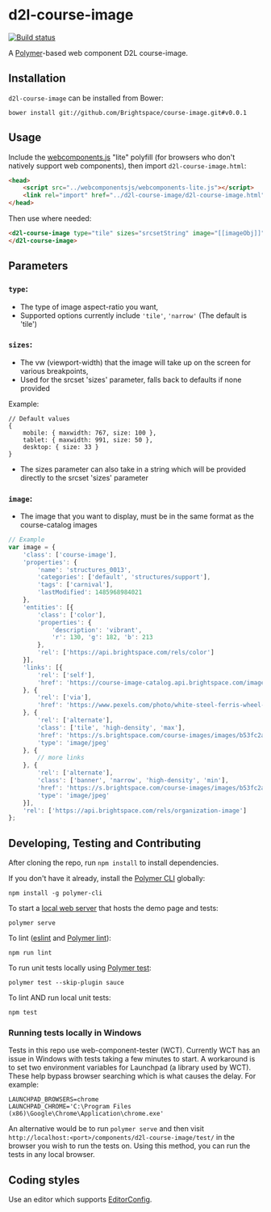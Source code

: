 # d2l-course-image

[![Build status][ci-image]][ci-url]

A [Polymer](https://www.polymer-project.org)-based web component D2L course-image.

## Installation

`d2l-course-image` can be installed from Bower:

```shell
bower install git://github.com/Brightspace/course-image.git#v0.0.1
```

## Usage

Include the [webcomponents.js](http://webcomponents.org/polyfills/) "lite" polyfill (for browsers who don't natively support web components), then import `d2l-course-image.html`:

```html
<head>
	<script src="../webcomponentsjs/webcomponents-lite.js"></script>
	<link rel="import" href="../d2l-course-image/d2l-course-image.html">
</head>
```

Then use where needed:
<!---
```
<custom-element-demo>
  <template>
    <script src="../webcomponentsjs/webcomponents-lite.js"></script>
    <link rel="import" href="d2l-course-image.html">
    <style>
      html {
        font-size: 20px;
      }
      body {
        letter-spacing: 0.01rem;
        font-size: 0.95rem;
        font-weight: 400;
        line-height: 1.4rem;
      }
    </style>
    <next-code-block></next-code-block>
	<script>
		var imageObject = {
			'class': ['course-image'],
			'properties': {
				'name': 'structures_0013',
				'categories': ['default', 'structures/support'],
				'tags': ['carnival'],
				'lastModified': 1485968984021
			},
			'entities': [{
				'class': ['color'],
				'properties': {
					'description': 'vibrant',
					'r': 130, 'g': 182, 'b': 213
				},
				'rel': ['https://api.brightspace.com/rels/color']
			}],
			'links': [{
				'rel': ['self'],
				'href': 'https://course-image-catalog.api.brightspace.com/images/b53fc2ae-0de4-41da-85ff-875372daeacc'
			}, {
				'rel': ['via'],
				'href': 'https://www.pexels.com/photo/white-steel-ferris-wheel-89505/'
			}, {
				'rel': ['alternate'],
				'class': ['tile', 'high-density', 'max'],
				'href': 'https://s.brightspace.com/course-images/images/b53fc2ae-0de4-41da-85ff-875372daeacc/tile-high-density-max-size.jpg',
				'type': 'image/jpeg'
			}, {
				'rel': ['alternate'],
				'class': ['banner', 'narrow', 'high-density', 'min'],
				'href': 'https://s.brightspace.com/course-images/images/b53fc2ae-0de4-41da-85ff-875372daeacc/banner-narrow-high-density-min-size.jpg',
				'type': 'image/jpeg'
			}],
			'rel': ['https://api.brightspace.com/rels/organization-image']
		};

		document.body.querySelector('d2l-course-image').image = imageObject;
	</script>
  </template>
</custom-element-demo>
```
-->
```html
<d2l-course-image type="tile" sizes="srcsetString" image="[[imageObj]]">
</d2l-course-image>
```

## Parameters

### `type`:
- The type of image aspect-ratio you want,
- Supported options currently include `'tile'`, `'narrow'` (The default is 'tile')

### `sizes`:
- The vw (viewport-width) that the image will take up on the screen for various breakpoints,
- Used for the srcset 'sizes' parameter, falls back to defaults if none provided

Example:

```
// Default values
{
	mobile: { maxwidth: 767, size: 100 },
	tablet: { maxwidth: 991, size: 50 },
	desktop: { size: 33 }
}
```

- The sizes parameter can also take in a string which will be provided directly to the srcset 'sizes' parameter

### `image`:
- The image that you want to display, must be in the same format as the course-catalog images

```js
// Example
var image = {
	'class': ['course-image'],
	'properties': {
		'name': 'structures_0013',
		'categories': ['default', 'structures/support'],
		'tags': ['carnival'],
		'lastModified': 1485968984021
	},
	'entities': [{
		'class': ['color'],
		'properties': {
			'description': 'vibrant',
			'r': 130, 'g': 182, 'b': 213
		},
		'rel': ['https://api.brightspace.com/rels/color']
	}],
	'links': [{
		'rel': ['self'],
		'href': 'https://course-image-catalog.api.brightspace.com/images/b53fc2ae-0de4-41da-85ff-875372daeacc'
	}, {
		'rel': ['via'],
		'href': 'https://www.pexels.com/photo/white-steel-ferris-wheel-89505/'
	}, {
		'rel': ['alternate'],
		'class': ['tile', 'high-density', 'max'],
		'href': 'https://s.brightspace.com/course-images/images/b53fc2ae-0de4-41da-85ff-875372daeacc/tile-high-density-max-size.jpg',
		'type': 'image/jpeg'
	}, {
		// more links
	}, {
		'rel': ['alternate'],
		'class': ['banner', 'narrow', 'high-density', 'min'],
		'href': 'https://s.brightspace.com/course-images/images/b53fc2ae-0de4-41da-85ff-875372daeacc/banner-narrow-high-density-min-size.jpg',
		'type': 'image/jpeg'
	}],
	'rel': ['https://api.brightspace.com/rels/organization-image']
};

```

## Developing, Testing and Contributing

After cloning the repo, run `npm install` to install dependencies.

If you don't have it already, install the [Polymer CLI](https://www.polymer-project.org/2.0/docs/tools/polymer-cli) globally:

```shell
npm install -g polymer-cli
```

To start a [local web server](https://www.polymer-project.org/2.0/docs/tools/polymer-cli-commands#serve) that hosts the demo page and tests:

```shell
polymer serve
```

To lint ([eslint](http://eslint.org/) and [Polymer lint](https://www.polymer-project.org/2.0/docs/tools/polymer-cli-commands#lint)):

```shell
npm run lint
```

To run unit tests locally using [Polymer test](https://www.polymer-project.org/2.0/docs/tools/polymer-cli-commands#tests):

```shell
polymer test --skip-plugin sauce
```

To lint AND run local unit tests:

```shell
npm test
```

### Running tests locally in Windows

Tests in this repo use web-component-tester (WCT). Currently WCT has an issue in Windows with tests taking a few minutes to start.  A workaround is to set two environment variables for Launchpad (a library used by WCT).  These help bypass browser searching which is what causes the delay.  For example:

```shell
LAUNCHPAD_BROWSERS=chrome
LAUNCHPAD_CHROME='C:\Program Files (x86)\Google\Chrome\Application\chrome.exe'
```

An alternative would be to run `polymer serve` and then visit `http://localhost:<port>/components/d2l-course-image/test/` in the browser you wish to run the tests on.  Using this method, you can run the tests in any local browser.

## Coding styles

Use an editor which supports [EditorConfig](http://editorconfig.org).

[ci-url]: https://travis-ci.org/Brightspace/course-image
[ci-image]: https://travis-ci.org/Brightspace/course-image.svg?branch=master
